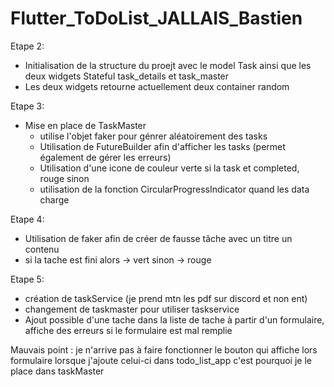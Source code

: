 # Flutter_ToDoList_JALLAIS_Bastien

Etape 2:
- Initialisation de la structure du proejt avec le model Task ainsi que les deux widgets Stateful task_details et task_master
- Les deux widgets retourne actuellement deux container random

Etape 3:

- Mise en place de TaskMaster
  - utilise l'objet faker pour génrer aléatoirement des tasks
  - Utilisation de FutureBuilder afin d'afficher les tasks (permet également de gérer les erreurs)
  - Utilisation d'une icone de couleur verte si la task et completed, rouge sinon
  - utilisation de la fonction  CircularProgressIndicator quand les data charge

Etape 4:

- Utilisation de faker afin de créer de fausse tâche avec un titre un contenu
- si la tache est fini alors -> vert sinon -> rouge

Etape 5:
- création de taskService (je prend mtn les pdf sur discord et non ent)
- changement de taskmaster pour utiliser taskservice
- Ajout possible d'une tache dans la liste de tache à partir d'un formulaire, affiche des erreurs si le formulaire est mal remplie

Mauvais point : je n'arrive pas à faire fonctionner le bouton qui affiche lors formulaire lorsque j'ajoute celui-ci dans todo_list_app
c'est pourquoi je le place dans taskMaster
